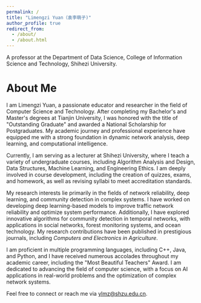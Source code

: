```yaml
---
permalink: /
title: "Limengzi Yuan（袁李萌子)"
author_profile: true
redirect_from: 
  - /about/
  - /about.html
---
```


A professor at the Department of Data Science, College of Information Science and Technology, Shihezi University.

About Me
======

I am Limengzi Yuan, a passionate educator and researcher in the field of Computer Science and Technology. After completing my Bachelor's and Master's degrees at Tianjin University, I was honored with the title of "Outstanding Graduate" and awarded a National Scholarship for Postgraduates. My academic journey and professional experience have equipped me with a strong foundation in dynamic network analysis, deep learning, and computational intelligence.

Currently, I am serving as a lecturer at Shihezi University, where I teach a variety of undergraduate courses, including Algorithm Analysis and Design, Data Structures, Machine Learning, and Engineering Ethics. I am deeply involved in course development, including the creation of quizzes, exams, and homework, as well as revising syllabi to meet accreditation standards.

My research interests lie primarily in the fields of network reliability, deep learning, and community detection in complex systems. I have worked on developing deep learning-based models to improve traffic network reliability and optimize system performance. Additionally, I have explored innovative algorithms for community detection in temporal networks, with applications in social networks, forest monitoring systems, and ocean technology. My research contributions have been published in prestigious journals, including *Computers and Electronics in Agriculture*.

I am proficient in multiple programming languages, including C++, Java, and Python, and I have received numerous accolades throughout my academic career, including the "Most Beautiful Teachers" Award. I am dedicated to advancing the field of computer science, with a focus on AI applications in real-world problems and the optimization of complex network systems.

Feel free to connect or reach me via [ylmz@shzu.edu.cn](ylmz@shzu.edu.cn).

